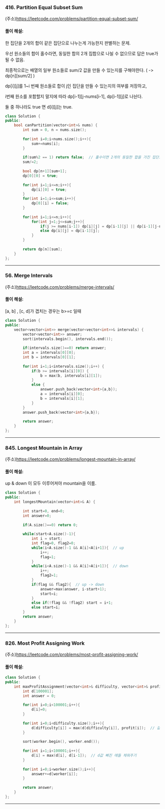 ### 416. Partition Equal Subset Sum
(주소)https://leetcode.com/problems/partition-equal-subset-sum/

#### 풀이 해설:

한 집단을 2개의 합이 같은 집단으로 나누는게 가능한지 판별하는 문제.

우선 원소들의 합이 홀수라면, 동일한 합의 2개 집합으로 나뉠 수 없으므로 답은 true가 될 수 없음.

최종적으로는 배열의 일부 원소들로 sum/2 값을 만들 수 있는지를 구해야한다. ( -> dp[n][sum/2] ) 

dp[i][j]를 1~i 번째 원소들로 합이 j인 집단을 만들 수 있는지의 여부를 저장하고,

i번째 원소를 포함할지 말지에 따라 dp[i-1][j-nums[i-1], dp[i-1][j]로 나뉜다.

둘 중 하나라도 true 면 d[i][j]는 true.

```c++
class Solution {
public:
    bool canPartition(vector<int>& nums) {
        int sum = 0, n = nums.size();
        
        for(int i=0;i<nums.size();i++){
            sum+=nums[i];
        }
        
        if(sum%2 == 1) return false;  // 홀수이면 2개의 동일한 합을 가진 집단으로 나뉠 수 없음.
        sum/=2;
        
        bool dp[n+1][sum+1];
        dp[0][0] = true;
        
        for(int i=1;i<=n;i++){
            dp[i][0] = true;
        }
        for(int i=1;i<=sum;i++){
            dp[0][i] = false;
        }
        
        for(int i=1;i<=n;i++){
            for(int j=1;j<=sum;j++){
                if(j >= nums[i-1]) dp[i][j] = dp[i-1][j] || dp[i-1][j-nums[i-1]];  // knapsack
                else dp[i][j] = dp[i-1][j];
            }
        }
        
        return dp[n][sum];
    }
};
```

---

### 56. Merge Intervals
(주소)https://leetcode.com/problems/merge-intervals/

#### 풀이 해설:

[a, b] , [c, d]가 겹치는 경우는 b>=c 일때

```c++
class Solution {
public:
    vector<vector<int>> merge(vector<vector<int>>& intervals) {
        vector<vector<int>> answer;
        sort(intervals.begin(), intervals.end());
        
        if(intervals.size()==0) return answer;
        int a = intervals[0][0];
        int b = intervals[0][1];
        
        for(int i=1;i<intervals.size();i++) {
            if(b >= intervals[i][0]) {
                b = max(b, intervals[i][1]);
            }
            else {
                answer.push_back(vector<int>{a,b});
                a = intervals[i][0];
                b = intervals[i][1];
            }
        }
        answer.push_back(vector<int>{a,b});
        
        return answer;
    }
};
```

---

### 845. Longest Mountain in Array
(주소)https://leetcode.com/problems/longest-mountain-in-array/

#### 풀이 해설:

up & down 이 모두 이루어져야 mountain을 이룸.

```c++
class Solution {
public:
    int longestMountain(vector<int>& A) {
        
        int start=0, end=0;
        int answer=0;
        
        if(A.size()==0) return 0;
        
        while(start<A.size()-1){
            int i = start;
            int flag=0, flag2=0;
            while(i<A.size()-1 && A[i]<A[i+1]){  // up
                i++;
                flag=1;
            }
            while(i<A.size()-1 && A[i]>A[i+1]){  // down
                i++;
                flag2=1;
            }
            if(flag && flag2){  // up -> down
                answer=max(answer, i-start+1);
                start=i;
            }
            else if(!flag && !flag2) start = i+1;
            else start=i;
        }
        return answer;
    }
};
```

---

### 826. Most Profit Assigning Work
(주소)https://leetcode.com/problems/most-profit-assigning-work/

#### 풀이 해설:


```c++
class Solution {
public:
    int maxProfitAssignment(vector<int>& difficulty, vector<int>& profit, vector<int>& worker) {
        int d[100001];
        int answer = 0;
        
        for(int i=0;i<100001;i++){
            d[i]=0;
        }
        
        for(int i=0;i<difficulty.size();i++){
            d[difficulty[i]] = max(d[difficulty[i]], profit[i]);  // 같은 difficulty여도 다른 profit이 존재할 수 있으므로
        }
        
        sort(worker.begin(), worker.end());
        
        for(int i=1;i<100001;i++){
            d[i] = max(d[i], d[i-1]);  // d값 빠진 애들 채워주기
        }
        
        for(int i=0;i<worker.size();i++){
            answer+=d[worker[i]];
        }
        
        return answer;
    }
};
```

---
